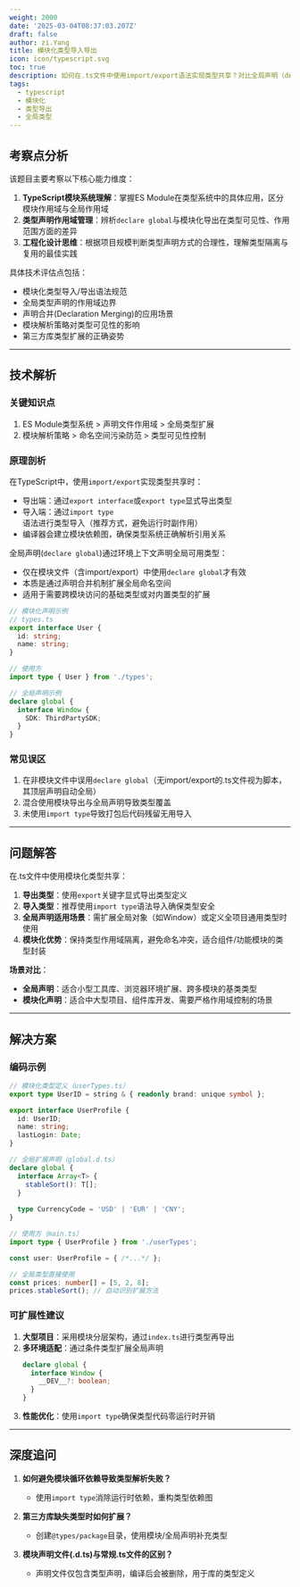 ```yaml
---
weight: 2000
date: '2025-03-04T08:37:03.207Z'
draft: false
author: zi.Yang
title: 模块化类型导入导出
icon: icon/typescript.svg
toc: true
description: 如何在.ts文件中使用import/export语法实现类型共享？对比全局声明（declare global）与模块化声明的适用场景。
tags:
  - typescript
  - 模块化
  - 类型导出
  - 全局类型
---
```


## 考察点分析

该题目主要考察以下核心能力维度：
1. **TypeScript模块系统理解**：掌握ES Module在类型系统中的具体应用，区分模块作用域与全局作用域
2. **类型声明作用域管理**：辨析`declare global`与模块化导出在类型可见性、作用范围方面的差异
3. **工程化设计思维**：根据项目规模判断类型声明方式的合理性，理解类型隔离与复用的最佳实践

具体技术评估点包括：
- 模块化类型导入/导出语法规范
- 全局类型声明的作用域边界
- 声明合并(Declaration Merging)的应用场景
- 模块解析策略对类型可见性的影响
- 第三方库类型扩展的正确姿势

---

## 技术解析

### 关键知识点
1. ES Module类型系统 > 声明文件作用域 > 全局类型扩展
2. 模块解析策略 > 命名空间污染防范 > 类型可见性控制

### 原理剖析
在TypeScript中，使用`import/export`实现类型共享时：
- 导出端：通过`export interface`或`export type`显式导出类型
- 导入端：通过`import type`语法进行类型导入（推荐方式，避免运行时副作用）
- 编译器会建立模块依赖图，确保类型系统正确解析引用关系

全局声明(`declare global`)通过环境上下文声明全局可用类型：
- 仅在模块文件（含import/export）中使用`declare global`才有效
- 本质是通过声明合并机制扩展全局命名空间
- 适用于需要跨模块访问的基础类型或对内置类型的扩展

```typescript
// 模块化声明示例
// types.ts
export interface User {
  id: string;
  name: string;
}

// 使用方
import type { User } from './types';

// 全局声明示例
declare global {
  interface Window {
    SDK: ThirdPartySDK;
  }
}
```

### 常见误区
1. 在非模块文件中误用`declare global`（无import/export的.ts文件视为脚本，其顶层声明自动全局）
2. 混合使用模块导出与全局声明导致类型覆盖
3. 未使用`import type`导致打包后代码残留无用导入

---

## 问题解答

在.ts文件中使用模块化类型共享：
1. **导出类型**：使用`export`关键字显式导出类型定义
2. **导入类型**：推荐使用`import type`语法导入确保类型安全
3. **全局声明适用场景**：需扩展全局对象（如Window）或定义全项目通用类型时使用
4. **模块化优势**：保持类型作用域隔离，避免命名冲突，适合组件/功能模块的类型封装

**场景对比**：
- **全局声明**：适合小型工具库、浏览器环境扩展、跨多模块的基类类型
- **模块化声明**：适合中大型项目、组件库开发、需要严格作用域控制的场景

---

## 解决方案

### 编码示例
```typescript
// 模块化类型定义（userTypes.ts）
export type UserID = string & { readonly brand: unique symbol };

export interface UserProfile {
  id: UserID;
  name: string;
  lastLogin: Date;
}

// 全局扩展声明（global.d.ts）
declare global {
  interface Array<T> {
    stableSort(): T[];
  }
  
  type CurrencyCode = 'USD' | 'EUR' | 'CNY';
}

// 使用方（main.ts）
import type { UserProfile } from './userTypes';

const user: UserProfile = { /*...*/ };

// 全局类型直接使用
const prices: number[] = [5, 2, 8];
prices.stableSort(); // 自动识别扩展方法
```

### 可扩展性建议
1. **大型项目**：采用模块分层架构，通过`index.ts`进行类型再导出
2. **多环境适配**：通过条件类型扩展全局声明
   ```typescript
   declare global {
     interface Window {
       __DEV__?: boolean;
     }
   }
   ```
3. **性能优化**：使用`import type`确保类型代码零运行时开销

---

## 深度追问

1. **如何避免模块循环依赖导致类型解析失败？**
   - 使用`import type`消除运行时依赖，重构类型依赖图

2. **第三方库缺失类型时如何扩展？**
   - 创建`@types/package`目录，使用模块/全局声明补充类型

3. **模块声明文件(.d.ts)与常规.ts文件的区别？**
   - 声明文件仅包含类型声明，编译后会被删除，用于库的类型定义